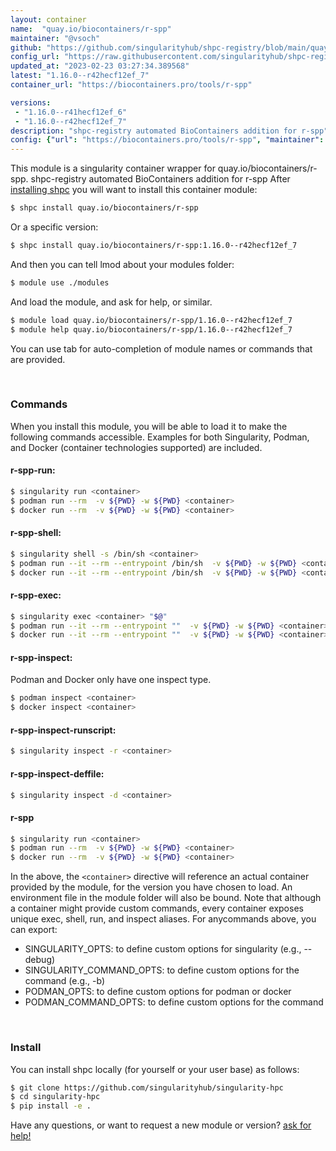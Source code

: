 ```yaml
---
layout: container
name:  "quay.io/biocontainers/r-spp"
maintainer: "@vsoch"
github: "https://github.com/singularityhub/shpc-registry/blob/main/quay.io/biocontainers/r-spp/container.yaml"
config_url: "https://raw.githubusercontent.com/singularityhub/shpc-registry/main/quay.io/biocontainers/r-spp/container.yaml"
updated_at: "2023-02-23 03:27:34.389568"
latest: "1.16.0--r42hecf12ef_7"
container_url: "https://biocontainers.pro/tools/r-spp"

versions:
 - "1.16.0--r41hecf12ef_6"
 - "1.16.0--r42hecf12ef_7"
description: "shpc-registry automated BioContainers addition for r-spp"
config: {"url": "https://biocontainers.pro/tools/r-spp", "maintainer": "@vsoch", "description": "shpc-registry automated BioContainers addition for r-spp", "latest": {"1.16.0--r42hecf12ef_7": "sha256:6681fcc17c0a6308163d96359af9e2aedf2e64cd7772edb4f709e446ea043781"}, "tags": {"1.16.0--r41hecf12ef_6": "sha256:95447507e939d7ac532ab7958cddcc2d5b19d4c69931058961251a91cc38821a", "1.16.0--r42hecf12ef_7": "sha256:6681fcc17c0a6308163d96359af9e2aedf2e64cd7772edb4f709e446ea043781"}, "docker": "quay.io/biocontainers/r-spp"}
---
```


This module is a singularity container wrapper for quay.io/biocontainers/r-spp.
shpc-registry automated BioContainers addition for r-spp
After [installing shpc](#install) you will want to install this container module:


```bash
$ shpc install quay.io/biocontainers/r-spp
```

Or a specific version:

```bash
$ shpc install quay.io/biocontainers/r-spp:1.16.0--r42hecf12ef_7
```

And then you can tell lmod about your modules folder:

```bash
$ module use ./modules
```

And load the module, and ask for help, or similar.

```bash
$ module load quay.io/biocontainers/r-spp/1.16.0--r42hecf12ef_7
$ module help quay.io/biocontainers/r-spp/1.16.0--r42hecf12ef_7
```

You can use tab for auto-completion of module names or commands that are provided.

<br>

### Commands

When you install this module, you will be able to load it to make the following commands accessible.
Examples for both Singularity, Podman, and Docker (container technologies supported) are included.

#### r-spp-run:

```bash
$ singularity run <container>
$ podman run --rm  -v ${PWD} -w ${PWD} <container>
$ docker run --rm  -v ${PWD} -w ${PWD} <container>
```

#### r-spp-shell:

```bash
$ singularity shell -s /bin/sh <container>
$ podman run --it --rm --entrypoint /bin/sh  -v ${PWD} -w ${PWD} <container>
$ docker run --it --rm --entrypoint /bin/sh  -v ${PWD} -w ${PWD} <container>
```

#### r-spp-exec:

```bash
$ singularity exec <container> "$@"
$ podman run --it --rm --entrypoint ""  -v ${PWD} -w ${PWD} <container> "$@"
$ docker run --it --rm --entrypoint ""  -v ${PWD} -w ${PWD} <container> "$@"
```

#### r-spp-inspect:

Podman and Docker only have one inspect type.

```bash
$ podman inspect <container>
$ docker inspect <container>
```

#### r-spp-inspect-runscript:

```bash
$ singularity inspect -r <container>
```

#### r-spp-inspect-deffile:

```bash
$ singularity inspect -d <container>
```



#### r-spp

```bash
$ singularity run <container>
$ podman run --rm  -v ${PWD} -w ${PWD} <container>
$ docker run --rm  -v ${PWD} -w ${PWD} <container>
```


In the above, the `<container>` directive will reference an actual container provided
by the module, for the version you have chosen to load. An environment file in the
module folder will also be bound. Note that although a container
might provide custom commands, every container exposes unique exec, shell, run, and
inspect aliases. For anycommands above, you can export:

 - SINGULARITY_OPTS: to define custom options for singularity (e.g., --debug)
 - SINGULARITY_COMMAND_OPTS: to define custom options for the command (e.g., -b)
 - PODMAN_OPTS: to define custom options for podman or docker
 - PODMAN_COMMAND_OPTS: to define custom options for the command

<br>

### Install

You can install shpc locally (for yourself or your user base) as follows:

```bash
$ git clone https://github.com/singularityhub/singularity-hpc
$ cd singularity-hpc
$ pip install -e .
```

Have any questions, or want to request a new module or version? [ask for help!](https://github.com/singularityhub/singularity-hpc/issues)